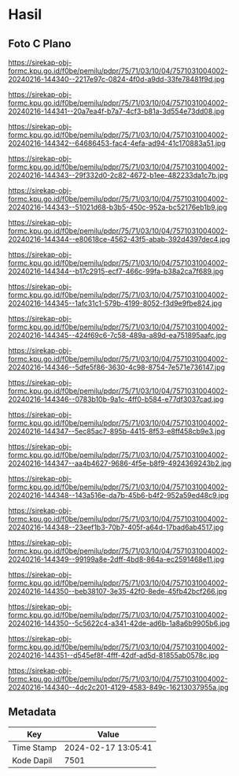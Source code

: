 # Hasil

## Foto C Plano

https://sirekap-obj-formc.kpu.go.id/f0be/pemilu/pdpr/75/71/03/10/04/7571031004002-20240216-144340--2217e97c-0824-4f0d-a9dd-33fe78481f9d.jpg

https://sirekap-obj-formc.kpu.go.id/f0be/pemilu/pdpr/75/71/03/10/04/7571031004002-20240216-144341--20a7ea4f-b7a7-4cf3-b81a-3d554e73dd08.jpg

https://sirekap-obj-formc.kpu.go.id/f0be/pemilu/pdpr/75/71/03/10/04/7571031004002-20240216-144342--64686453-fac4-4efa-ad94-41c170883a51.jpg

https://sirekap-obj-formc.kpu.go.id/f0be/pemilu/pdpr/75/71/03/10/04/7571031004002-20240216-144343--29f332d0-2c82-4672-b1ee-482233da1c7b.jpg

https://sirekap-obj-formc.kpu.go.id/f0be/pemilu/pdpr/75/71/03/10/04/7571031004002-20240216-144343--51021d68-b3b5-450c-952a-bc52176eb1b9.jpg

https://sirekap-obj-formc.kpu.go.id/f0be/pemilu/pdpr/75/71/03/10/04/7571031004002-20240216-144344--e80618ce-4562-43f5-abab-392d4397dec4.jpg

https://sirekap-obj-formc.kpu.go.id/f0be/pemilu/pdpr/75/71/03/10/04/7571031004002-20240216-144344--b17c2915-ecf7-466c-99fa-b38a2ca7f689.jpg

https://sirekap-obj-formc.kpu.go.id/f0be/pemilu/pdpr/75/71/03/10/04/7571031004002-20240216-144345--1afc31c1-579b-4199-8052-f3d9e9fbe824.jpg

https://sirekap-obj-formc.kpu.go.id/f0be/pemilu/pdpr/75/71/03/10/04/7571031004002-20240216-144345--424f69c6-7c58-489a-a89d-ea751895aafc.jpg

https://sirekap-obj-formc.kpu.go.id/f0be/pemilu/pdpr/75/71/03/10/04/7571031004002-20240216-144346--5dfe5f86-3630-4c98-8754-7e571e736147.jpg

https://sirekap-obj-formc.kpu.go.id/f0be/pemilu/pdpr/75/71/03/10/04/7571031004002-20240216-144346--0783b10b-9a1c-4ff0-b584-e77df3037cad.jpg

https://sirekap-obj-formc.kpu.go.id/f0be/pemilu/pdpr/75/71/03/10/04/7571031004002-20240216-144347--5ec85ac7-895b-4415-8f53-e8ff458cb9e3.jpg

https://sirekap-obj-formc.kpu.go.id/f0be/pemilu/pdpr/75/71/03/10/04/7571031004002-20240216-144347--aa4b4627-9686-4f5e-b8f9-4924369243b2.jpg

https://sirekap-obj-formc.kpu.go.id/f0be/pemilu/pdpr/75/71/03/10/04/7571031004002-20240216-144348--143a516e-da7b-45b6-b4f2-952a59ed48c9.jpg

https://sirekap-obj-formc.kpu.go.id/f0be/pemilu/pdpr/75/71/03/10/04/7571031004002-20240216-144348--23eef1b3-70b7-405f-a64d-17bad6ab4517.jpg

https://sirekap-obj-formc.kpu.go.id/f0be/pemilu/pdpr/75/71/03/10/04/7571031004002-20240216-144349--99199a8e-2dff-4bd8-864a-ec2591468e11.jpg

https://sirekap-obj-formc.kpu.go.id/f0be/pemilu/pdpr/75/71/03/10/04/7571031004002-20240216-144350--beb38107-3e35-42f0-8ede-45fb42bcf266.jpg

https://sirekap-obj-formc.kpu.go.id/f0be/pemilu/pdpr/75/71/03/10/04/7571031004002-20240216-144350--5c5622c4-a341-42de-ad6b-1a8a6b9905b6.jpg

https://sirekap-obj-formc.kpu.go.id/f0be/pemilu/pdpr/75/71/03/10/04/7571031004002-20240216-144351--d545ef8f-4fff-42df-ad5d-81855ab0578c.jpg

https://sirekap-obj-formc.kpu.go.id/f0be/pemilu/pdpr/75/71/03/10/04/7571031004002-20240216-144340--4dc2c201-4129-4583-849c-16213037955a.jpg


## Metadata

| Key        | Value               |
| ---------- | ------------------- |
| Time Stamp | 2024-02-17 13:05:41 |
| Kode Dapil | 7501                |



